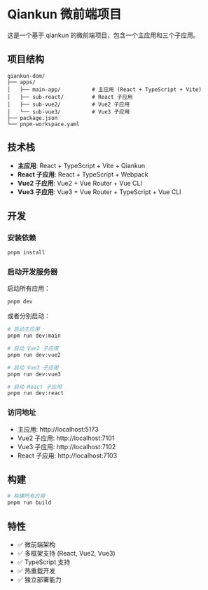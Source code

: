 # Qiankun 微前端项目

这是一个基于 qiankun 的微前端项目，包含一个主应用和三个子应用。

## 项目结构

```
qiankun-dom/
├── apps/
│   ├── main-app/          # 主应用 (React + TypeScript + Vite)
│   ├── sub-react/         # React 子应用
│   ├── sub-vue2/          # Vue2 子应用
│   └── sub-vue3/          # Vue3 子应用
├── package.json
└── pnpm-workspace.yaml
```

## 技术栈

- **主应用**: React + TypeScript + Vite + Qiankun
- **React 子应用**: React + TypeScript + Webpack
- **Vue2 子应用**: Vue2 + Vue Router + Vue CLI
- **Vue3 子应用**: Vue3 + Vue Router + TypeScript + Vue CLI

## 开发

### 安装依赖

```bash
pnpm install
```

### 启动开发服务器

启动所有应用：

```bash
pnpm dev
```

或者分别启动：

```bash
# 启动主应用
pnpm run dev:main

# 启动 Vue2 子应用
pnpm run dev:vue2

# 启动 Vue3 子应用
pnpm run dev:vue3

# 启动 React 子应用
pnpm run dev:react
```

### 访问地址

- 主应用: http://localhost:5173
- Vue2 子应用: http://localhost:7101
- Vue3 子应用: http://localhost:7102
- React 子应用: http://localhost:7103

## 构建

```bash
# 构建所有应用
pnpm run build
```

## 特性

- ✅ 微前端架构
- ✅ 多框架支持 (React, Vue2, Vue3)
- ✅ TypeScript 支持
- ✅ 热重载开发
- ✅ 独立部署能力
